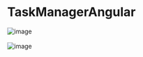 # TaskManagerAngular
![image](https://github.com/MYassineBoum/TaskManagerAngular/assets/115194839/4fa442ed-2ab6-4eb6-98f1-cdc782e28484)
<br><br>
![image](https://github.com/MYassineBoum/TaskManagerAngular/assets/115194839/135ee2fb-78a8-4507-97f2-024c860eec32)

